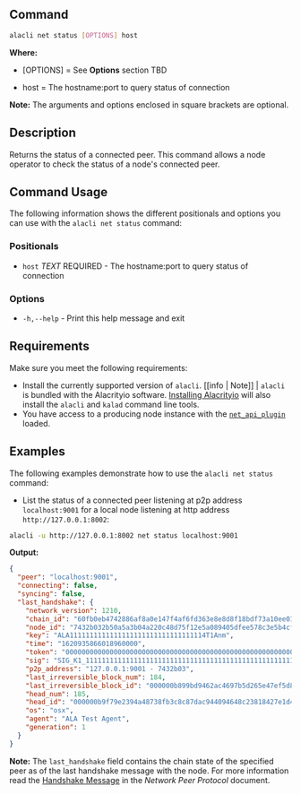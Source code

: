 ## Command

```sh
alacli net status [OPTIONS] host
```

**Where:**

- [OPTIONS] = See **Options** section TBD

[//]: # " THIS IS A COMMENT LINK BELOW IS BROKEN "
[//]: # "in the **Command Usage** command-usage section below."

- host = The hostname:port to query status of connection

**Note:** The arguments and options enclosed in square brackets are optional.

## Description

Returns the status of a connected peer. This command allows a node operator to check the status of a node's connected peer.

## Command Usage

The following information shows the different positionals and options you can use with the `alacli net status` command:

### Positionals

- `host` _TEXT_ REQUIRED - The hostname:port to query status of connection

### Options

- `-h,--help` - Print this help message and exit

## Requirements

Make sure you meet the following requirements:

- Install the currently supported version of `alacli`.
  [[info | Note]]
  | `alacli` is bundled with the Alacrityio software. [Installing Alacrityio](../../../00_install/index.md) will also install the `alacli` and `kalad` command line tools.
- You have access to a producing node instance with the [`net_api_plugin`](../../../01_alanode/03_plugins/net_api_plugin/index.md) loaded.

## Examples

The following examples demonstrate how to use the `alacli net status` command:

- List the status of a connected peer listening at p2p address `localhost:9001` for a local node listening at http address `http://127.0.0.1:8002`:

```sh
alacli -u http://127.0.0.1:8002 net status localhost:9001
```

**Output:**

```json
{
  "peer": "localhost:9001",
  "connecting": false,
  "syncing": false,
  "last_handshake": {
    "network_version": 1210,
    "chain_id": "60fb0eb4742886af8a0e147f4af6fd363e8e8d8f18bdf73a10ee0134fec1c551",
    "node_id": "7432b032b50a5a3b04a220c48d75f12e5a089405dfee578c3e5b4cf46865e86e",
    "key": "ALA1111111111111111111111111111111114T1Anm",
    "time": "1620935866018960000",
    "token": "0000000000000000000000000000000000000000000000000000000000000000",
    "sig": "SIG_K1_111111111111111111111111111111111111111111111111111111111111111116uk5ne",
    "p2p_address": "127.0.0.1:9001 - 7432b03",
    "last_irreversible_block_num": 184,
    "last_irreversible_block_id": "000000b899bd9462ac4697b5d265e47ef5d88d5a66a24a1c2d37de7974fe32f5",
    "head_num": 185,
    "head_id": "000000b9f79e2394a48738fb3c8c87dac944094648c23818427e1d44375b6034",
    "os": "osx",
    "agent": "ALA Test Agent",
    "generation": 1
  }
}
```

**Note:** The `last_handshake` field contains the chain state of the specified peer as of the last handshake message with the node. For more information read the [Handshake Message](/protocol-guides/03_network_peer_protocol.md#421-handshake-message) in the _Network Peer Protocol_ document.
